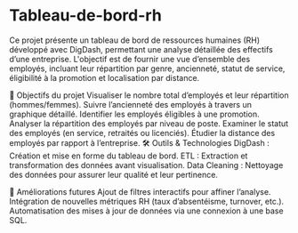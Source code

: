 # Tableau-de-bord-rh
Ce projet présente un tableau de bord de ressources humaines (RH) développé avec DigDash, permettant une analyse détaillée des effectifs d’une entreprise. L'objectif est de fournir une vue d’ensemble des employés, incluant leur répartition par genre, ancienneté, statut de service, éligibilité à la promotion et localisation par distance.

🎯 Objectifs du projet
Visualiser le nombre total d’employés et leur répartition (hommes/femmes).
Suivre l’ancienneté des employés à travers un graphique détaillé.
Identifier les employés éligibles à une promotion.
Analyser la répartition des employés par niveau de poste.
Examiner le statut des employés (en service, retraités ou licenciés).
Étudier la distance des employés par rapport à l’entreprise.
🛠️ Outils & Technologies
DigDash : Création et mise en forme du tableau de bord.
ETL : Extraction et transformation des données avant visualisation.
Data Cleaning : Nettoyage des données pour assurer leur qualité et leur pertinence.

🚀 Améliorations futures
Ajout de filtres interactifs pour affiner l’analyse.
Intégration de nouvelles métriques RH (taux d’absentéisme, turnover, etc.).
Automatisation des mises à jour de données via une connexion à une base SQL.
